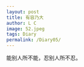 ```yaml
---
layout: post
title: 有容乃大
author: L C
image: 52.jpeg
tags: Diary
permalink: /Diary05/
---
```

<iframe src="/vedio/王疆.mp3" autostart="false" loop="true" style="display:none"></iframe>
 
能别人所不能，忍别人所不忍。 